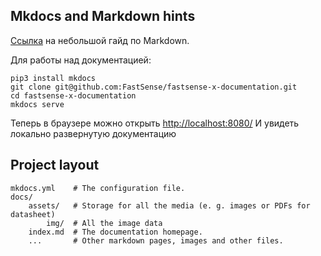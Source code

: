 ## Mkdocs and Markdown hints

[Ссылка](https://github.com/adam-p/markdown-here/wiki/Markdown-Cheatsheet)  на небольшой гайд по Markdown.

Для работы над документацией:
```
pip3 install mkdocs
git clone git@github.com:FastSense/fastsense-x-documentation.git
cd fastsense-x-documentation
mkdocs serve
```
Теперь в браузере можно открыть [http://localhost:8080/](http://localhost:8080/) И увидеть локально развернутую документацию

## Project layout

    mkdocs.yml    # The configuration file.
    docs/
        assets/   # Storage for all the media (e. g. images or PDFs for datasheet)
            img/  # All the image data
        index.md  # The documentation homepage.
        ...       # Other markdown pages, images and other files.
